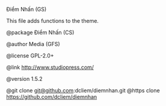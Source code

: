 Điểm Nhấn (GS)

This file adds functions to the theme.

@package Điểm Nhấn (CS)

@author  Media (GFS)

@license GPL-2.0+

@link    http://www.studiopress.com/

@version 1.5.2

@git clone git@github.com:dcliem/diemnhan.git
@https clone https://github.com/dcliem/diemnhan